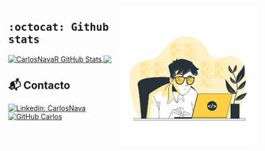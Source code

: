 <img align='right' src="https://github.com/CarlosNavaR/Resources/blob/f3ef78c327e1347cc8322421430ff9427859b725/Coding-bro.svg" width="280">


## <samp> :octocat: Github stats </samp> ##

<a href="https://github.com/CarlosNavaR">
  <img align="center" src="https://github-readme-stats.vercel.app/api?username=CarlosNavaR&theme=buefy&show_icons=true" alt="CarlosNavaR GitHub Stats" width="410px"/>
</a>

<a href="https://github.com/CarlosNavaR">
  <img align="center" src="https://github-readme-stats.vercel.app/api/top-langs/?username=CarlosNavaR&theme=buefy&layout=compact" width="410px"/>
</a>


## :mailbox_with_mail: Contacto ##

[![Linkedin: CarlosNava](https://img.shields.io/badge/-CarlosNava-blue?style=flat-square&logo=Linkedin&logoColor=white&link=https://www.linkedin.com/in/carlos-navar/)](https://www.linkedin.com/in/carlos-navar/)
[![GitHub Carlos](https://img.shields.io/github/followers/CarlosNavaR?label=follow&style=social)](https://github.com/CarlosNavaR)


